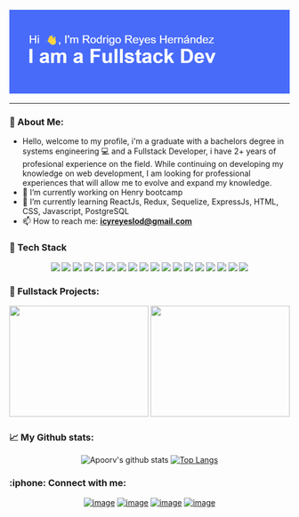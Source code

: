 ![Header](https://raw.githubusercontent.com/reydez/reydez/main/header.png)
<hr/>

### 🤵 About Me:
- Hello, welcome to my profile, i'm a graduate with a bachelors degree in systems engineering :computer: and a Fullstack Developer, i have 2+ years of profesional experience on the field. While continuing on developing my knowledge on web development, I am looking for professional experiences that will allow me to evolve and expand my knowledge.
- 🔭 I’m currently working on Henry bootcamp
- 🌱 I’m currently learning ReactJs, Redux, Sequelize, ExpressJs, HTML, CSS, Javascript, PostgreSQL
- 📫 How to reach me: **icyreyeslod@gmail.com**

### :abacus: Tech Stack
<p align="center">
 <img src="https://cdn.jsdelivr.net/gh/devicons/devicon/icons/javascript/javascript-original.svg" width="55"/>
 <img src="https://cdn.jsdelivr.net/gh/devicons/devicon/icons/git/git-original-wordmark.svg" width="55"/>
 <img src="https://cdn.jsdelivr.net/gh/devicons/devicon/icons/github/github-original-wordmark.svg" width="55"/>       
 <img src="https://cdn.jsdelivr.net/gh/devicons/devicon/icons/react/react-original-wordmark.svg" width="55"/>
 <img src="https://cdn.jsdelivr.net/gh/devicons/devicon/icons/redux/redux-original.svg" width="55"/>
 <img src="https://cdn.jsdelivr.net/gh/devicons/devicon/icons/sequelize/sequelize-original.svg" width="55"/>
 <img src="https://cdn.jsdelivr.net/gh/devicons/devicon/icons/express/express-original-wordmark.svg" width="55"/>
 <img src="https://cdn.jsdelivr.net/gh/devicons/devicon/icons/html5/html5-original-wordmark.svg" width="55"/>
 <img src="https://cdn.jsdelivr.net/gh/devicons/devicon/icons/css3/css3-original-wordmark.svg" width="55"/>
 <img src="https://cdn.jsdelivr.net/gh/devicons/devicon/icons/postgresql/postgresql-original-wordmark.svg" width="55"/>
 <img src="https://upload.wikimedia.org/wikipedia/commons/5/5b/Logo_de_Auth0.svg" width="55"/>
 <img src="https://cdn.jsdelivr.net/gh/devicons/devicon/icons/typescript/typescript-original.svg" width="55"/>
 <img src="https://cdn.jsdelivr.net/gh/devicons/devicon/icons/vuejs/vuejs-original-wordmark.svg" width="55"/>
 <img src="https://cdn.jsdelivr.net/gh/devicons/devicon/icons/angularjs/angularjs-original.svg" width="55"/>    
 <img src="https://cdn.jsdelivr.net/gh/devicons/devicon/icons/php/php-original.svg" width="55"/>
 <img src="https://cdn.jsdelivr.net/gh/devicons/devicon/icons/laravel/laravel-plain-wordmark.svg" width="55"/>  
 <img src="https://upload.wikimedia.org/wikipedia/commons/thumb/b/ba/Stripe_Logo%2C_revised_2016.svg/2560px-Stripe_Logo%2C_revised_2016.svg.png" width="55"/>
 <img src="https://upload.wikimedia.org/wikipedia/commons/thumb/3/39/PayPal_logo.svg/527px-PayPal_logo.svg.png" width="55"/>
 </p>
 
 ### :file_folder: Fullstack Projects:
 <div align="center">

  [<img src="https://i.imgur.com/ggaxN9V.jpg" width="250" height="200"/>](https://overflow-frontend.vercel.app/)
  [<img src="https://i.imgur.com/EXoqslQ.png" width="250" height="200"/>](https://pi-food-henry-beta.vercel.app/)
  
 </div>
 
 ### :chart_with_upwards_trend: My Github stats:
 <div align="center">
 
 ![Apoorv's github stats](https://github-readme-stats.vercel.app/api?username=reydez&show_icons=true&title_color=ffc857&icon_color=8ac926&text_color=daf7dc&bg_color=151515&hide=["stars"])
[![Top Langs](https://github-readme-stats.vercel.app/api/top-langs/?username=reydez&layout=compact&text_color=daf7dc&bg_color=151515)](https://github.com/anuraghazra/github-readme-stats)
 
 </div>

<h3>:iphone: Connect with me:</h3>
<div align="center">
 
[![image](https://img.shields.io/badge/Facebook-0077B5?style=for-the-badge&logo=Facebook&logoColor=white)](https://www.facebook.com/rreyeshernandez/)
[![image](https://img.shields.io/badge/LinkedIn-0077B5?style=for-the-badge&logo=linkedin&logoColor=white)](https://www.linkedin.com/in/rodrigo-reyes-hernandez/)
[![image](https://img.shields.io/badge/Instagram-E4405F?style=for-the-badge&logo=instagram&logoColor=white)](https://www.instagram.com/rodrigo_reyes_hernandez/)
[![image](https://img.shields.io/badge/Gmail-D14836?style=for-the-badge&logo=gmail&logoColor=white)](mailto:icyreyeslod@gmail.com)
 
</div>
<!--
**reydez/reydez** is a ✨ _special_ ✨ repository because its `README.md` (this file) appears on your GitHub profile.

Here are some ideas to get you started:

- 🔭 I’m currently working on ...
- 🌱 I’m currently learning ...
- 👯 I’m looking to collaborate on ...
- 🤔 I’m looking for help with ...
- 💬 Ask me about ...
- 📫 How to reach me: ...
- 😄 Pronouns: ...
- ⚡ Fun fact: ...
-->
